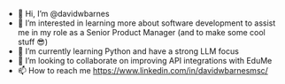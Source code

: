 - 👋 Hi, I’m @davidwbarnes
- 👀 I’m interested in learning more about software development to assist me in my role as a Senior Product Manager (and to make some cool stuff 😎)
- 🌱 I’m currently learning Python and have a strong LLM focus
- 💞️ I’m looking to collaborate on improving API integrations with EduMe
- 📫 How to reach me https://www.linkedin.com/in/davidwbarnesmsc/

